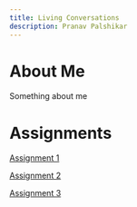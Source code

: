 ```yaml
---
title: Living Conversations
description: Pranav Palshikar
---
```

# About Me
Something about me

# Assignments

[Assignment 1](assignment1)

[Assignment 2](assignment2)

[Assignment 3](assignment3)
